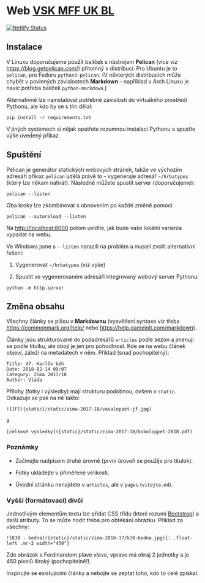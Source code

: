 Web [VSK MFF UK BL](https://www.hrbatypes.cz)
=============================================

[![Netlify Status](https://api.netlify.com/api/v1/badges/2d141e12-e877-4c09-9e80-ba12c255adb2/deploy-status)](https://app.netlify.com/sites/hrbatypes/deploys)

Instalace
---------

V Linuxu doporučujeme použít balíček s nástrojem **Pelican** (více viz https://blog.getpelican.com/) přítomný v distribuci. Pro Ubuntu je to `pelican`, pro Fedoru `python3-pelican`. (V některých distribucích může chybět v povinných závislostech **Markdown** - například v Arch Linuxu je navíc potřeba balíček `python-markdown`.)


Alternativně lze nainstalovat potřebné závislosti do virtuálního prostředí Pythonu, ale kdo by se s tím dělal:

```
pip install -r requirements.txt
```

V jiných systémech si nějak opatřete rozumnou instalaci Pythonu a spusťte výše uvedený příkaz.

Spuštění
--------

Pelican je generátor statických webových stránek, takže ve výchozím adresáři příkaz `pelican` udělá právě to - vygeneruje adresář `~/hrbatypes` (který lze někam nahrát). Následně můžete spustit server (doporučujeme):

```
pelican --listen
```

Oba kroky lze zkombinovat s obnovením po každé změně pomocí

```
pelican --autoreload --listen
```

Na <http://localhost:8000> potom uvidíte, jak bude vaše lokální varianta vypadat na webu.

Ve Windows jsme s `--listen` narazili na problém a museli zvolit alternativní řešení:

1. Vygenerovat `~/hrbatypes` (viz výše)

2. Spustit ve vygenerovaném adresáři integrovaný webový server Pythonu:

```
python -m http.server
```

Změna obsahu
------------

Všechny články se píšou v **Markdownu** (vysvětlení syntaxe viz třeba https://commonmark.org/help/ nebo https://help.gamejolt.com/markdown).

Články jsou strukturované do podadresářů `articles` podle sezón a jmenují se podle titulku, ale obojí je jen pro pohodlnost. Kde se na webu článek objeví, záleží na metadatech v něm. Příklad (snad pochopitelný):

```
Title: 47. Karlův běh
Date: 2018-02-14 09:07
Category: Zima 2017/18
Author: Vláďa
```

Přílohy (fotky i výsledky) mají strukturu podobnou, ovšem v `static`. Odkazuje se pak na ně takto:

```
![JF]({static}/static/zima-2017-18/vasaloppet-jf.jpg)
```

a

```-
[celkové výsledky]({static}/static/zima-2017-18/boboloppet-2018.pdf)
```

### Poznámky

* Začínejte nadpisem druhé úrovně (první úroveň se použije pro titulek).

* Fotky ukládejte v přiměřené velikosti.

* Úvodní stránku nenajdete v `articles`, ale v `pages` (`vitejte.md`).

### Vyšší (formátovací) dívčí

Jednotlivým elementům textu lze přidat CSS třídu (které rozumí [Bootstrap](https://getbootstrap.com/)) a další atributy. To se může hodit třeba pro obtékání obrázku. Příklad za všechny:

```
![K30 - bedna]({static}/static/zima-2016-17/k30-bedna.jpg){: .float-left .mr-2 width="450"}
```

Zde obrázek s Ferdinandem plave vlevo, vpravo má okraj 2 jednotky a je 450 pixelů široký (pochopitelně!).

Inspirujte se existujícími články a nebojte se zeptat toho, kdo to celé zpískal.
